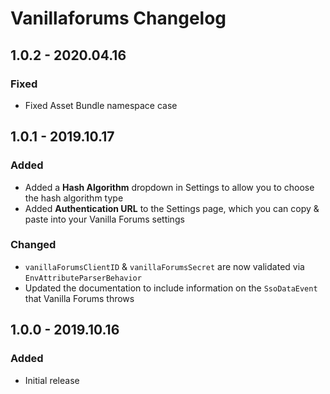 # Vanillaforums Changelog

## 1.0.2 - 2020.04.16
### Fixed
* Fixed Asset Bundle namespace case

## 1.0.1 - 2019.10.17
### Added
* Added a **Hash Algorithm** dropdown in Settings to allow you to choose the hash algorithm type
* Added **Authentication URL** to the Settings page, which you can copy & paste into your Vanilla Forums settings

### Changed
* `vanillaForumsClientID` & `vanillaForumsSecret` are now validated via `EnvAttributeParserBehavior`
* Updated the documentation to include information on the `SsoDataEvent` that Vanilla Forums throws
 
## 1.0.0 - 2019.10.16
### Added
- Initial release
